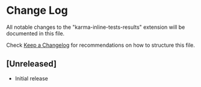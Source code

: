 # Change Log
All notable changes to the "karma-inline-tests-results" extension will be documented in this file.

Check [Keep a Changelog](http://keepachangelog.com/) for recommendations on how to structure this file.

## [Unreleased]
- Initial release